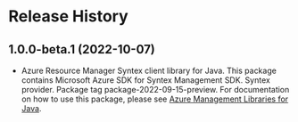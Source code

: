 # Release History

## 1.0.0-beta.1 (2022-10-07)

- Azure Resource Manager Syntex client library for Java. This package contains Microsoft Azure SDK for Syntex Management SDK. Syntex provider. Package tag package-2022-09-15-preview. For documentation on how to use this package, please see [Azure Management Libraries for Java](https://aka.ms/azsdk/java/mgmt).

